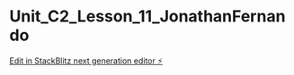 # Unit_C2_Lesson_11_JonathanFernando

[Edit in StackBlitz next generation editor ⚡️](https://stackblitz.com/~/github.com/JonathanFernando1102/Unit_C2_Lesson_11_JonathanFernando)